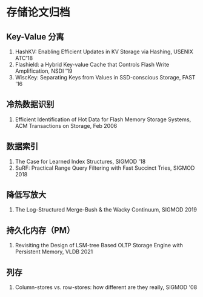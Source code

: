# 存储论文归档

## Key-Value 分离
1. HashKV: Enabling Efficient Updates in KV Storage via Hashing,  USENIX ATC'18
2. Flashield: a Hybrid Key-value Cache that Controls Flash Write Amplification, NSDI '19
3. WiscKey: Separating Keys from Values in SSD-conscious Storage, FAST '16

## 冷热数据识别
1. Efficient Identification of Hot Data for Flash Memory Storage Systems, ACM Transactions on Storage, Feb 2006

## 数据索引
1. The Case for Learned Index Structures, SIGMOD '18
2. SuRF: Practical Range Query Filtering with Fast Succinct Tries, SIGMOD 2018

## 降低写放大
1. The Log-Structured Merge-Bush & the Wacky Continuum, SIGMOD 2019


## 持久化内存（PM）
1. Revisiting the Design of LSM-tree Based OLTP Storage Engine with Persistent Memory, VLDB 2021

## 列存
1. Column-stores vs. row-stores: how different are they really, SIGMOD '08
